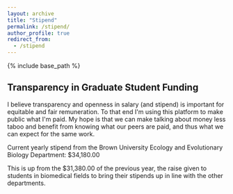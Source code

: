 ```yaml
---
layout: archive
title: "Stipend"
permalink: /stipend/
author_profile: true
redirect_from:
  - /stipend
---
```


{% include base_path %}


Transparency in Graduate Student Funding
-----

I believe transparency and openness in salary (and stipend) is important for equitable and fair remuneration. To that end I'm using this platform to make public what I'm paid.
My hope is that we can make talking about money less taboo and benefit from knowing what our peers are paid, and thus what we can expect for the same work. 

Current yearly stipend from the Brown University Ecology and Evolutionary Biology Department: $34,180.00 

This is up from the $31,380.00 of the previous year, the raise given to students in biomedical fields to bring their stipends up in line with the other departments.

